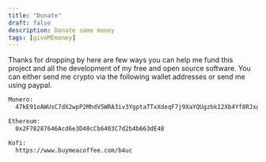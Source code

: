 ```yaml
---
title: "Donate"
draft: false
description: Donate some money
tags: [giveMEmoney]
---
```


Thanks for dropping by here are few ways you can help me fund this project and all the development of my free and open source software. You can either send me crypto via the following wallet addresses or send me using paypal.

```html
Monero:
  47kE91oAWUsC7dX2wpP2MhdV5WRA3iv3YgptaTTxXdeqF7j9XaYQUgzbk12Xb4Yf8RJxgDLEUuEEidV6Ev9uGW5VVTDJs91
```

```html
Ethereum:
  0x2F78287646Acd6e3D40cCb6403C7d2b4b663dE48
```

```html
Kofi:
  https://www.buymeacoffee.com/b4uc
```
